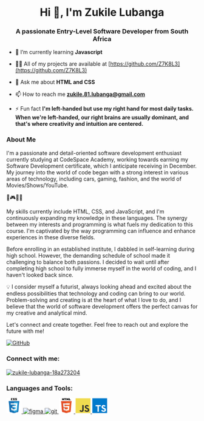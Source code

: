 <h1 align="center">Hi 👋, I'm Zukile Lubanga</h1>
<h3 align="center">A passionate Entry-Level Software Developer from South Africa</h3>

- 🌱 I’m currently learning **Javascript**

- 👨‍💻 All of my projects are available at [https://github.com/Z7K8L3](https://github.com/Z7K8L3)

- 💬 Ask me about **HTML and CSS**

- 📫 How to reach me **zukile.81.lubanga@gmail.com**

- ⚡ Fun fact **I'm left-handed but use my right hand for most daily tasks. When we're left-handed, our right brains are usually dominant, and that's where creativity and intuition are centered.**

<h3 align="left">About Me</h3>
<p align="left">
I'm a passionate and detail-oriented software development enthusiast currently studying at CodeSpace Academy, working towards earning my Software Development certificate, which I anticipate receiving in December. My journey into the world of code began with a strong interest in various areas of technology, including cars, gaming, fashion, and the world of Movies/Shows/YouTube.

🚗🎮👕🎥

My skills currently include HTML, CSS, and JavaScript, and I'm continuously expanding my knowledge in these languages. The synergy between my interests and programming is what fuels my dedication to this course. I'm captivated by the way programming can influence and enhance experiences in these diverse fields.

Before enrolling in an established institute, I dabbled in self-learning during high school. However, the demanding schedule of school made it challenging to balance both passions. I decided to wait until after completing high school to fully immerse myself in the world of coding, and I haven't looked back since.

💡 I consider myself a futurist, always looking ahead and excited about the endless possibilities that technology and coding can bring to our world. Problem-solving and creating is at the heart of what I love to do, and I believe that the world of software development offers the perfect canvas for my creative and analytical mind.

Let's connect and create together. Feel free to reach out and explore the future with me!

[![GitHub](https://img.shields.io/badge/Find%20me%20on-GitHub-brightgreen)](https://github.com/Z7K8L3)
</p>


<h3 align="left">Connect with me:</h3>
<p align="left">
<a href="https://linkedin.com/in/zukile-lubanga-18a273204" target="blank"><img align="center" src="https://raw.githubusercontent.com/rahuldkjain/github-profile-readme-generator/master/src/images/icons/Social/linked-in-alt.svg" alt="zukile-lubanga-18a273204" height="30" width="40" /></a>
</p>

<h3 align="left">Languages and Tools:</h3>
<p align="left"> <a href="https://www.w3schools.com/css/" target="_blank" rel="noreferrer"> <img src="https://raw.githubusercontent.com/devicons/devicon/master/icons/css3/css3-original-wordmark.svg" alt="css3" width="40" height="40"/> </a> <a href="https://www.figma.com/" target="_blank" rel="noreferrer"> <img src="https://www.vectorlogo.zone/logos/figma/figma-icon.svg" alt="figma" width="40" height="40"/> </a> <a href="https://git-scm.com/" target="_blank" rel="noreferrer"> <img src="https://www.vectorlogo.zone/logos/git-scm/git-scm-icon.svg" alt="git" width="40" height="40"/> </a> <a href="https://www.w3.org/html/" target="_blank" rel="noreferrer"> <img src="https://raw.githubusercontent.com/devicons/devicon/master/icons/html5/html5-original-wordmark.svg" alt="html5" width="40" height="40"/> </a> <a href="https://developer.mozilla.org/en-US/docs/Web/JavaScript" target="_blank" rel="noreferrer"> <img src="https://raw.githubusercontent.com/devicons/devicon/master/icons/javascript/javascript-original.svg" alt="javascript" width="40" height="40"/> </a> <a href="https://www.typescriptlang.org/" target="_blank" rel="noreferrer"> <img src="https://raw.githubusercontent.com/devicons/devicon/master/icons/typescript/typescript-original.svg" alt="typescript" width="40" height="40"/> </a> </p>
